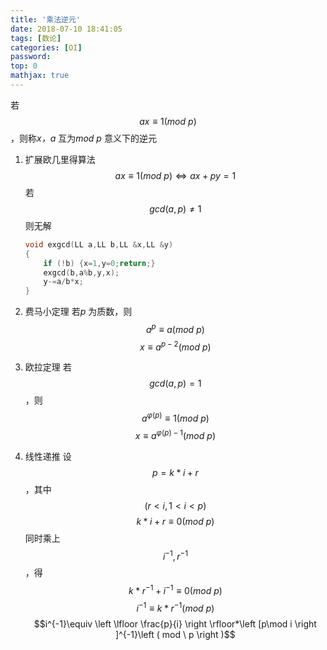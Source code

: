 ```yaml
---
title: '乘法逆元'
date: 2018-07-10 18:41:05
tags: [数论]
categories: [OI]
password:
top: 0
mathjax: true
---
```

若$$ax\equiv 1\left ( mod \ p \right )$$，则称*x，a* 互为*mod p* 意义下的逆元
<!--more-->
1. 扩展欧几里得算法
   $$ax\equiv 1\left ( mod \ p \right )\Leftrightarrow ax+py=1$$
   若$$gcd\left ( a,p \right )\neq 1$$则无解
   ```c++
   void exgcd(LL a,LL b,LL &x,LL &y)
   {
       if (!b) {x=1,y=0;return;}
       exgcd(b,a%b,y,x);
       y-=a/b*x;	
   }
   ```

2. 费马小定理
   若*p* 为质数，则$$a^{p}\equiv a\left ( mod \ p \right )$$
   $$x\equiv a^{p-2}\left ( mod \ p \right )$$

3. 欧拉定理
   若$$gcd\left ( a,p \right )=1$$，则$$a^{\varphi\left ( p \right )}\equiv 1\left ( mod \ p \right )$$
   $$x\equiv a^{\varphi\left ( p \right )-1}\left ( mod \ p \right )$$

4. 线性递推
   设$$p=k*i+r$$，其中$$\left ( r<i,1<i<p \right )$$
   $$k*i+r\equiv 0\left ( mod \ p \right )$$
   同时乘上$$i^{-1},r^{-1}$$，得$$k*r^{-1}+i^{-1}\equiv 0\left ( mod \ p \right )$$
   $$i^{-1}\equiv k*r^{-1}\left ( mod \ p \right )$$
   $$i^{-1}\equiv \left \lfloor \frac{p}{i} \right \rfloor*\left [p\mod i  \right ]^{-1}\left ( mod \ p \right )$$

